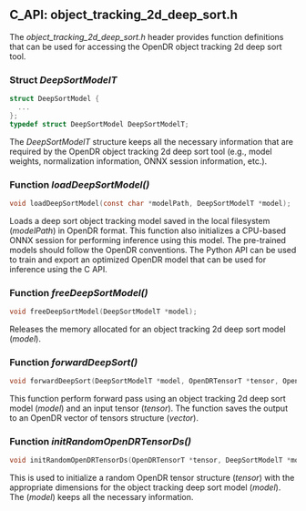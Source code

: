 ## C_API: object_tracking_2d_deep_sort.h


The *object_tracking_2d_deep_sort.h* header provides function definitions that can be used for accessing the OpenDR object tracking 2d deep sort tool.

### Struct *DeepSortModelT*
```C
struct DeepSortModel {
  ...
};
typedef struct DeepSortModel DeepSortModelT;
```
The *DeepSortModelT* structure keeps all the necessary information that are required by the OpenDR object tracking 2d deep sort tool (e.g., model weights, normalization information, ONNX session information, etc.).


### Function *loadDeepSortModel()*
```C
void loadDeepSortModel(const char *modelPath, DeepSortModelT *model);
```
 Loads a deep sort object tracking model saved in the local filesystem (*modelPath*) in OpenDR format.
 This function also initializes a CPU-based ONNX session for performing inference using this model.
 The pre-trained models should follow the OpenDR conventions.
 The Python API can be used to train and export an optimized OpenDR model that can be used for inference using the C API.
 
### Function *freeDeepSortModel()*
```C
void freeDeepSortModel(DeepSortModelT *model);
```
Releases the memory allocated for an object tracking 2d deep sort model (*model*).


### Function *forwardDeepSort()*
```C
void forwardDeepSort(DeepSortModelT *model, OpenDRTensorT *tensor, OpenDRTensorVectorT *vector);
```
This function perform forward pass using an object tracking 2d deep sort model (*model*) and an input tensor (*tensor*).
The function saves the output to an OpenDR vector of tensors structure (*vector*).


### Function *initRandomOpenDRTensorDs()*
```C
void initRandomOpenDRTensorDs(OpenDRTensorT *tensor, DeepSortModelT *model);
```
This is used to initialize a random OpenDR tensor structure (*tensor*) with the appropriate dimensions for the object tracking deep sort model (*model*).
The (*model*) keeps all the necessary information.


